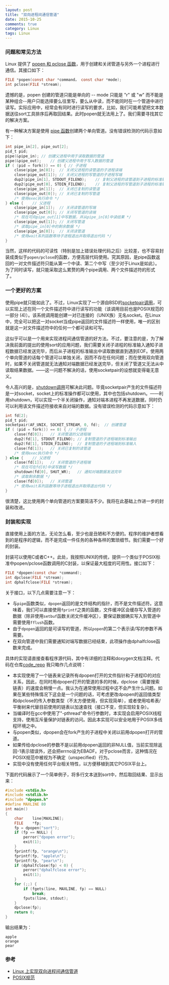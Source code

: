 ```yaml
---
layout: post
title: "双向进程间通信管道"
date: 2015-10-25
comments: true
category: Linux
tags: Linux
---
```


### 问题和常见方法

Linux 提供了 [popen 和 pclose 函数][popen pclose]，用于创建和关闭管道与另外一个进程进行通信。其接口如下：

```c
FILE *popen(const char *command， const char *mode);
int pclose(FILE *stream);
```

遗憾的是，popen 创建的管道只能是单向的 -- mode 只能是 "r" 或 "w" 而不能是某种组合--用户只能选择要么往里写，要么从中读，而不能同时在一个管道中进行读写。实际应用中，经常会有同时进行读写的要求，比如，我们可能希望把文本数据送往sort工具排序后再取回结果。此时popen就无法用上了。我们需要寻找其它的解决方案。

有一种解决方案是使用 [pipe 函数][pipe]创建两个单向管道。没有错误检测的代码示意如下：

```c
int pipe_in[2], pipe_out[2];
pid_t pid;
pipe(&pipe_in); // 创建父进程中用于读取数据的管道
pipe(&pipe_out);    // 创建父进程中用于写入数据的管道
if ( (pid = fork()) == 0) { // 子进程
    close(pipe_in[0]);  // 关闭父进程的读管道的子进程读端
    close(pipe_out[1]); // 关闭父进程的写管道的子进程写端
    dup2(pipe_in[1], STDOUT_FILENO);    // 复制父进程的读管道到子进程的标准输出
    dup2(pipe_out[0], STDIN_FILENO);    // 复制父进程的写管道到子进程的标准输入
    close(pipe_in[1]);  // 关闭已复制的读管道
    close(pipe_out[0]); // 关闭已复制的写管道
    /* 使用exec执行命令 */
} else {    // 父进程
    close(pipe_in[1]);  // 关闭读管道的写端
    close(pipe_out[0]); // 关闭写管道的读端
    /* 现在可向pipe_out[1]中写数据，并从pipe_in[0]中读结果 */
    close(pipe_out[1]); // 关闭写管道
    /* 读取pipe_in[0]中的剩余数据 */
    close(pipe_in[0]);  // 关闭读管道
    /* 使用wait系列函数等待子进程退出并取得退出代码 */
}
```

当然，这样的代码的可读性（特别是加上错误处理代码之后）比较差，也不容易封装成类似于`popen/pclose`的函数，方便高层代码使用。究其原因，是pipe函数返回的一对文件描述符只能从第一个中读、第二个中写（至少对于Linux是如此）。为了同时读写，就只能采取这么累赘的两个pipe调用、两个文件描述符的形式了。

### 一个更好的方案

使用pipe就只能如此了。不过，Linux实现了一个源自BSD的[socketpair调用][socketpair]，可以实现上述在同一个文件描述符中进行读写的功能（该调用目前也是POSIX规范的一部分 (4)）。该系统调用能创建一对已连接的（UNIX族）无名socket。在Linux中，完全可以把这一对socket当成pipe返回的文件描述符一样使用，唯一的区别就是这一对文件描述符中的任何一个都可读和可写。

这似乎可以是一个用来实现进程间通信管道的好方法。不过，要注意的是，为了解决我前面的提出的使用sort的应用问题，我们需要关闭子进程的标准输入通知子进程数据已经发送完毕，而后从子进程的标准输出中读取数据直到遇到EOF。使用两个单向管道的话每个管道可以单独关闭，因而不存在任何问题；而在使用双向管道时，如果不关闭管道就无法通知对端数据已经发送完毕，但关闭了管道又无法从中读取结果数据。——这一问题不解决的话，使用socketpair的设想就变得毫无意义。

令人高兴的是，[shutdown调用][shutdown]可解决此问题。毕竟socketpair产生的文件描述符是一对socket，socket上的标准操作都可以使用，其中也包括shutdown。——利用shutdown，可以实现一个半关闭操作，通知对端本进程不再发送数据，同时仍可以利用该文件描述符接收来自对端的数据。没有错误检测的代码示意如下：

```c
int fd[2];
pid_t pid;
socketpair(AF_UNIX, SOCKET_STREAM, 0, fd);  // 创建管道
if ( (pid = fork()) == 0) { // 子进程
    close(fd[0]);   // 关闭管道的父进程端
    dup2(fd[1], STDOUT_FILENO); // 复制管道的子进程端到标准输出
    dup2(fd[1], STDIN_FILENO);  // 复制管道的子进程端到标准输入
    close(fd[1]);   // 关闭已复制的读管道
    /* 使用exec执行命令 */
} else {    // 父进程
    close(fd[1]);   // 关闭管道的子进程端
    /* 现在可在fd[0]中读写数据 */
    shutdown(fd[0], SHUT_WR);   // 通知对端数据发送完毕
    /* 读取剩余数据 */
    close(fd[0]);   // 关闭管道
    /* 使用wait系列函数等待子进程退出并取得退出代码 */
}
```

很清楚，这比使用两个单向管道的方案要简洁不少。我将在此基础上作进一步的封装和改进。

### 封装和实现

直接使用上面的方法，无论怎么看，至少也是丑陋和不方便的。程序的维护者想看到的是程序的逻辑，而不是完成一件任务的各种各样的繁琐细节。我们需要一个好的封装。

封装可以使用C或者C++。此处，我按照UNIX的传统，提供一个类似于POSIX标准中popen/pclose函数调用的C封装，以保证最大程度的可用性。接口如下：

```c
FILE *dpopen(const char *command);
int dpclose(FILE *stream);
int dphalfclose(FILE *stream);
```

关于接口，以下几点需要注意一下：

* 与`pipe`函数类似，`dpopen`返回的是文件结构的指针，而不是文件描述符。这意味着，我们可以直接使用`fprintf`之类的函数，文件缓冲区会缓存写入管道的数据（除非使用`setbuf`函数关闭文件缓冲区），要保证数据确实写入到管道中需要使用`fflush`函数。
* 由于`dpopen`返回的是可读写的管道，所以`popen`的第二个表示读/写的参数不再需要。
* 在双向管道中我们需要通知对端写数据已经结束，此项操作由dphalfclose函数来完成。

具体的实现请直接查看程序源代码，其中有详细的注释和doxygen文档注释。代码在仓库[code_repo](https://github.com/zhaomengit/code_repo)
我只略作几点说明：

* 本实现使用了一个链表来记录所有dpopen打开的文件指针和子进程ID的对应关系，因此，在同时用dpopen打开的管道的多的时候，dpclose（需要搜索链表）的速度会稍慢一点。我认为在通常使用过程中这不会产生什么问题。如果在某些特殊情况下这会是一个问题的话，可考虑更改dpopen的返回值类型和dpclose的传入参数类型（不太方便使用，但实现简单），或者使用哈希表/平衡树来代替目前使用的链表以加速查找（接口不变，但实现较复杂）。
* 当编译时在gcc中使用了"-pthread"命令行参数时，本实现会启用POSIX线程支持，使用互斥量保护对链表的访问。因此本实现可以安全地用于POSIX多线程环境之中。
* 与popen类似，dpopen会在fork产生的子进程中关闭以前用dpopen打开的管道。
* 如果传给dpclose的参数不是以前用dpopen返回的非NULL值，当前实现除返回-1表示错误外，还会把errno设为EBADF。对于pclose而言，这种情况在POSIX规范中被视为不确定（unspecified）行为。
* 实现中没有使用任何平台相关特性，以方便移植到其它POSIX平台上。

下面的代码展示了一个简单例子，将多行文本送到sort中，然后取回结果、显示出来：

```c
#include <stdio.h>
#include <stdlib.h>
#include "dpopen.h"
#define MAXLINE 80
int main()
{
    char    line[MAXLINE];
    FILE    *fp;
    fp = dpopen("sort");
    if (fp == NULL) {
        perror("dpopen error");
        exit(1);
    }
    fprintf(fp, "orange\n");
    fprintf(fp, "apple\n");
    fprintf(fp, "pear\n");
    if (dphalfclose(fp) < 0) {
        perror("dphalfclose error");
        exit(1);
    }
    for (;;) {
        if (fgets(line, MAXLINE, fp) == NULL)
            break;
        fputs(line, stdout);
    }
    dpclose(fp);
    return 0;
}
```
输出结果为：

```
apple
orange
pear
```

### 参考

* [Linux 上实现双向进程间通信管道](http://www.ibm.com/developerworks/cn/linux/l-pipebid)
* [POSIX规范](http://pubs.opengroup.org/onlinepubs/009695399/functions/socketpair.html)

[popen pclose]: http://linux.die.net/man/3/popen "popen函数"
[pipe]: http://www.die.net/doc/linux/man/man2/pipe.2.html "pipe函数"
[socketpair]: http://www.die.net/doc/linux/man/man2/socketpair.2.html "socketpair调用"
[shutdown]: http://www.die.net/doc/linux/man/man2/shutdown.2.html "shutdown调用"